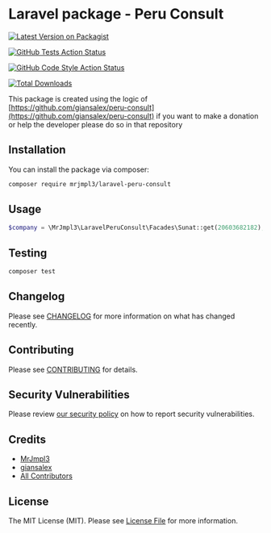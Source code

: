 # Laravel package - Peru Consult

[![Latest Version on Packagist](https://img.shields.io/packagist/v/mrjmpl3/laravel-peru-consult.svg?style=flat-square)](https://packagist.org/packages/mrjmpl3/laravel-peru-consult)

[![GitHub Tests Action Status](https://img.shields.io/github/workflow/status/mrjmpl3/laravel--package-peru-consult/run-tests?label=tests)](https://github.com/mrjmpl3/laravel--package-peru-consult/actions?query=workflow%3Arun-tests+branch%3Amain)

[![GitHub Code Style Action Status](https://img.shields.io/github/workflow/status/mrjmpl3/laravel--package-peru-consult/Check%20&%20fix%20styling?label=code%20style)](https://github.com/mrjmpl3/laravel--package-peru-consult/actions?query=workflow%3A"Check+%26+fix+styling"+branch%3Amain)

[![Total Downloads](https://img.shields.io/packagist/dt/mrjmpl3/laravel-peru-consult.svg?style=flat-square)](https://packagist.org/packages/mrjmpl3/laravel-peru-consult)

This package is created using the logic of [https://github.com/giansalex/peru-consult](https://github.com/giansalex/peru-consult) if you want to make a donation or help the developer please do so in that repository

## Installation

You can install the package via composer:

```bash
composer require mrjmpl3/laravel-peru-consult
```


## Usage

```php
$company = \MrJmpl3\LaravelPeruConsult\Facades\Sunat::get(20603682182);
```

## Testing

```bash
composer test
```

## Changelog

Please see [CHANGELOG](CHANGELOG.md) for more information on what has changed recently.

## Contributing

Please see [CONTRIBUTING](.github/CONTRIBUTING.md) for details.

## Security Vulnerabilities

Please review [our security policy](../../security/policy) on how to report security vulnerabilities.

## Credits

- [MrJmpl3](https://github.com/mrjmpl3)
- [giansalex](https://github.com/giansalex)
- [All Contributors](../../contributors)

## License

The MIT License (MIT). Please see [License File](LICENSE.md) for more information.
